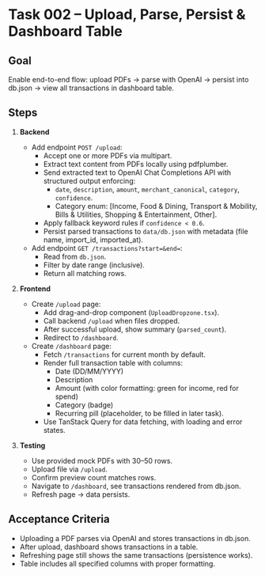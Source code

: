 # Task 002 – Upload, Parse, Persist & Dashboard Table

## Goal
Enable end-to-end flow: upload PDFs → parse with OpenAI → persist into db.json → view all transactions in dashboard table.

## Steps
1. **Backend**
   - Add endpoint `POST /upload`:
     - Accept one or more PDFs via multipart.
     - Extract text content from PDFs locally using pdfplumber.
     - Send extracted text to OpenAI Chat Completions API with structured output enforcing:
       - `date`, `description`, `amount`, `merchant_canonical`, `category`, `confidence`.
       - Category enum: [Income, Food & Dining, Transport & Mobility, Bills & Utilities, Shopping & Entertainment, Other].
     - Apply fallback keyword rules if `confidence < 0.6`.
     - Persist parsed transactions to `data/db.json` with metadata (file name, import_id, imported_at).
   - Add endpoint `GET /transactions?start=&end=`:
     - Read from `db.json`.
     - Filter by date range (inclusive).
     - Return all matching rows.

2. **Frontend**
   - Create `/upload` page:
     - Add drag-and-drop component (`UploadDropzone.tsx`).
     - Call backend `/upload` when files dropped.
     - After successful upload, show summary (`parsed_count`).
     - Redirect to `/dashboard`.
   - Create `/dashboard` page:
     - Fetch `/transactions` for current month by default.
     - Render full transaction table with columns:
       - Date (DD/MM/YYYY)
       - Description
       - Amount (with color formatting: green for income, red for spend)
       - Category (badge)
       - Recurring pill (placeholder, to be filled in later task).
     - Use TanStack Query for data fetching, with loading and error states.

3. **Testing**
   - Use provided mock PDFs with 30–50 rows.
   - Upload file via `/upload`.
   - Confirm preview count matches rows.
   - Navigate to `/dashboard`, see transactions rendered from db.json.
   - Refresh page → data persists.

## Acceptance Criteria
- Uploading a PDF parses via OpenAI and stores transactions in db.json.
- After upload, dashboard shows transactions in a table.
- Refreshing page still shows the same transactions (persistence works).
- Table includes all specified columns with proper formatting.